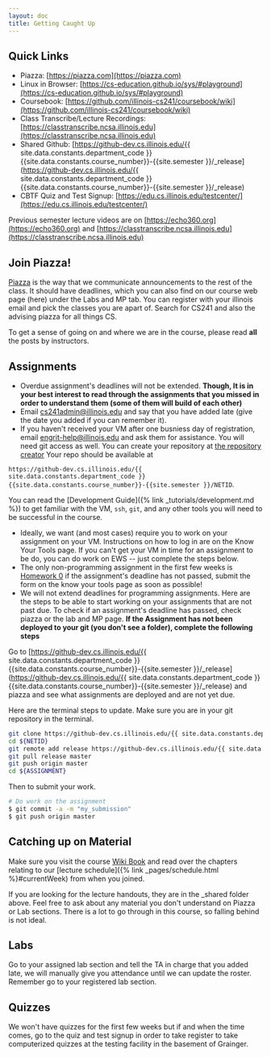 ```yaml
---
layout: doc
title: Getting Caught Up
---
```


## Quick Links

* Piazza: [https://piazza.com](https://piazza.com)
* Linux in Browser: [https://cs-education.github.io/sys/#playground](https://cs-education.github.io/sys/#playground)
* Coursebook: [https://github.com/illinois-cs241/coursebook/wiki](https://github.com/illinois-cs241/coursebook/wiki)
* Class Transcribe/Lecture Recordings: [https://classtranscribe.ncsa.illinois.edu](https://classtranscribe.ncsa.illinois.edu)
* Shared Github: [https://github-dev.cs.illinois.edu/{{ site.data.constants.department_code }}{{site.data.constants.course_number}}-{{site.semester }}/_release](https://github-dev.cs.illinois.edu/{{ site.data.constants.department_code }}{{site.data.constants.course_number}}-{{site.semester }}/_release)
* CBTF Quiz and Test Signup: [https://edu.cs.illinois.edu/testcenter/](https://edu.cs.illinois.edu/testcenter/)

Previous semester lecture videos are on [https://echo360.org](https://echo360.org) and [https://classtranscribe.ncsa.illinois.edu](https://classtranscribe.ncsa.illinois.edu) 

## Join Piazza!

[Piazza](https://piazza.com) is the way that we communicate announcements to the rest of the class. It should have deadlines, which you can also find on our course web page (here) under the Labs and MP tab. You can register with your illinois email and pick the classes you are apart of. Search for CS241 and also the advising piazza for all things CS.

To get a sense of going on and where we are in the course, please read **all** the posts by instructors.

## Assignments

* Overdue assignment's deadlines will not be extended. **Though, It is in your best interest to read through the assignments that you missed in order to understand them (some of them will build of each other)**
* Email cs241admin@illinois.edu and say that you have added late (give the date you added if you can remember it).
* If you haven't received your VM after one busniess day of registration, email engrit-help@illinois.edu and ask them for assistance. You will need git access as well. You can create your repository at [the repository creator](https://edu.cs.illinois.edu/create-ghe-repo/{{site.data.constants.department_code}}{{site.data.constants.course_number}}-{{site.semester}}/) Your repo should be available at

`https://github-dev.cs.illinois.edu/{{ site.data.constants.department_code }}{{site.data.constants.course_number}}-{{site.semester }}/NETID`.

You can read the [Development Guide]({% link _tutorials/development.md %}) to get familiar with the VM, `ssh`, `git`, and any other tools you will need to be successful in the course.
* Ideally, we want (and most cases) require you to work on your assignment on your VM. Instructions on how to log in are on the Know Your Tools page. If you can't get your VM in time for an assignment to be do, you can do work on EWS -- just complete the steps below.
* The only non-programming assignment in the first few weeks is [Homework 0](https://github.com/angrave/SystemProgramming/wiki/HW0) if the assignment's deadline has not passed, submit the form on the know your tools page as soon as possible!
* We will not extend deadlines for programming assignments. Here are the steps to be able to start working on your assignments that are not past due. To check if an assignment's deadline has passed, check piazza or the lab and MP page. **If the Assignment has not been deployed to your git (you don't see a folder), complete the following steps**

Go to [https://github-dev.cs.illinois.edu/{{ site.data.constants.department_code }}{{site.data.constants.course_number}}-{{site.semester }}/_release](https://github-dev.cs.illinois.edu/{{ site.data.constants.department_code }}{{site.data.constants.course_number}}-{{site.semester }}/_release) and piazza and see what assignments are deployed and are not yet due.

Here are the terminal steps to update. Make sure you are in your git repository in the terminal.
```bash
git clone https://github-dev.cs.illinois.edu/{{ site.data.constants.department_code }}{{site.data.constants.course_number}}-{{site.semester }}/${NETID}
cd ${NETID}
git remote add release https://github-dev.cs.illinois.edu/{{ site.data.constants.department_code }}{{site.data.constants.course_number}}-{{site.semester }}/_release
git pull release master
git push origin master
cd ${ASSIGNMENT}
```

Then to submit your work.

```bash
# Do work on the assignment
$ git commit -a -m "my_submission"
$ git push origin master
```

## Catching up on Material

Make sure you visit the course [Wiki Book](https://github.com/angrave/SystemProgramming/wiki) and read over the chapters relating to our [lecture schedule]({% link _pages/schedule.html %}#currentWeek) from when you joined.

If you are looking for the lecture handouts, they are in the _shared folder above. Feel free to ask about any material you don't understand on Piazza or Lab sections. There is a lot to go through in this course, so falling behind is not ideal.

## Labs

Go to your assigned lab section and tell the TA in charge that you added late, we will manually give you attendance until we can update the roster. Remember go to your registered lab section.

## Quizzes

We won't have quizzes for the first few weeks but if and when the time comes, go to the quiz and test signup in order to take register to take computerized quizzes at the testing facility in the basement of Grainger.
